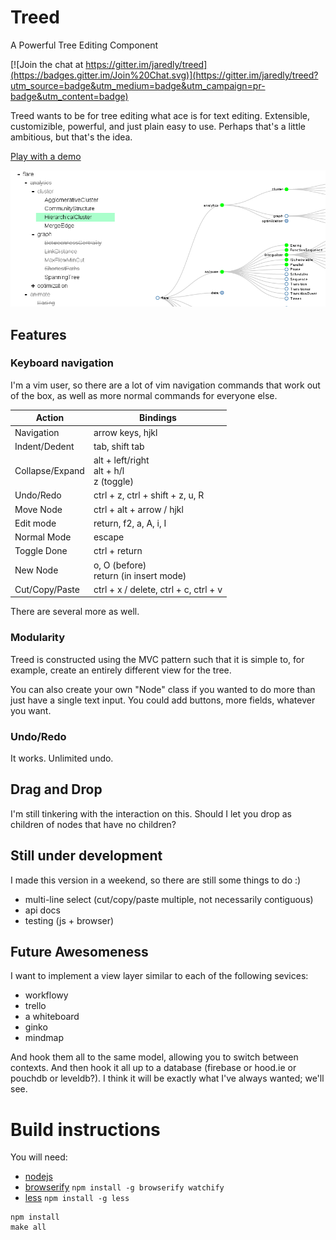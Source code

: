 # Treed
A Powerful Tree Editing Component

[![Join the chat at https://gitter.im/jaredly/treed](https://badges.gitter.im/Join%20Chat.svg)](https://gitter.im/jaredly/treed?utm_source=badge&utm_medium=badge&utm_campaign=pr-badge&utm_content=badge)

Treed wants to be for tree editing what ace is for text editing. Extensible, customizible, powerful, and just plain easy to use. Perhaps that's a little ambitious, but that's the idea.

[Play with a demo](http://jaredly.github.io/treed/)

[![screenshot](docs/screenshot.png)](http://jaredly.github.io/treed/)

## Features

### Keyboard navigation
I'm a vim user, so there are a lot of vim navigation commands that work out of the box, as well as more normal commands for everyone else.

<table id="bindings">
      <thead>
        <tr>
          <th>Action</th>
          <th>Bindings</th>
        </tr>
      </thead>
      <tbody>
        <tr><td>Navigation</td><td class="binding">arrow keys, hjkl</td></tr>
        <tr><td>Indent/Dedent</td><td class="binding">tab, shift tab</td></tr>
        <tr><td>Collapse/Expand</td><td class="binding">alt + left/right<br>alt + h/l<br>z (toggle)</td></tr>
        <tr><td>Undo/Redo</td><td class="binding">ctrl + z, ctrl + shift + z, u, R</td></tr>
        <tr><td>Move Node</td><td class="binding">ctrl + alt + arrow / hjkl</td></tr>
        <tr><td>Edit mode</td><td class="binding">return, f2, a, A, i, I</td></tr>
        <tr><td>Normal Mode</td><td class="binding">escape</td></tr>
        <tr><td>Toggle Done</td><td class="binding">ctrl + return</td></tr>
        <tr><td>New Node</td><td class="binding">o, O (before)<br>return (in insert mode)</td></tr>
        <tr><td>Cut/Copy/Paste</td><td class="binding">ctrl + x / delete, ctrl + c, ctrl + v</td></tr>
      </tbody>
      </table>

There are several more as well.

### Modularity
Treed is constructed using the MVC pattern such that it is simple to, for example, create an entirely different view for the tree.

You can also create your own "Node" class if you wanted to do more than just have a single text input. You could add buttons, more fields, whatever you want.

### Undo/Redo
It works. Unlimited undo.

## Drag and Drop
I'm still tinkering with the interaction on this. Should I let you drop as children of nodes that have no children?

## Still under development
I made this version in a weekend, so there are still some things to do :)

- multi-line select (cut/copy/paste multiple, not necessarily contiguous)
- api docs
- testing (js + browser)

## Future Awesomeness

I want to implement a view layer similar to each of the following sevices:

- workflowy
- trello
- a whiteboard
- ginko
- mindmap

And hook them all to the same model, allowing you to switch between contexts. And then hook it all up to a database (firebase or hood.ie or pouchdb or leveldb?).
I think it will be exactly what I've always wanted; we'll see.

# Build instructions

You will need:

- [nodejs](http://nodejs.org/)
- [browserify](http://browserify.org) `npm install -g browserify watchify`
- [less](http://lesscss.org) `npm install -g less`

```
npm install
make all
```


